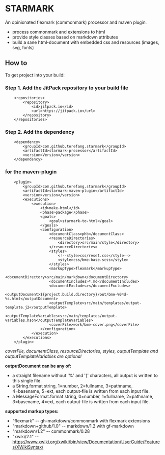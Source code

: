 # STARMARK

An opinionated flexmark (commonmark) processor and maven plugin.

* process commonmark and extensions to html
* provide style classes based on markdown attributes
* build a sane html-document with embedded css and resources (images, svg, fonts)

## How to

To get project into your build:

### Step 1. Add the JitPack repository to your build file

```
	<repositories>
		<repository>
		    <id>jitpack.io</id>
		    <url>https://jitpack.io</url>
		</repository>
	</repositories>
```

### Step 2. Add the dependency

```
	<dependency>
	    <groupId>com.github.terefang.starmark</groupId>
        <artifactId>starmark-processor</artifactId>
	    <version>Version</version>
	</dependency>
```

### for the maven-plugin

```
    <plugin>
        <groupId>com.github.terefang.starmark</groupId>
        <artifactId>starmark-maven-plugin</artifactId>
        <version>version</version>
        <executions>
            <execution>
                <id>make-html</id>
                <phase>package</phase>
                <goals>
                    <goal>starmark-to-html</goal>
                </goals>
                <configuration>
                    <documentClass>phb</documentClass>
                    <resourceDirectories>
                        <directory>src/main/style</directory>
                    </resourceDirectories>
                    <styles>
                        <!--style>css/reset.css</style-->
                        <style>css/bme-base.scss</style>
                    </styles>
                    <markupType>flexmark</markupType>
                    <documentDirectory>src/main/markdown</documentDirectory>
                    <documentIncludes>*.md</documentIncludes>
                    <documentExcludes></documentExcludes>
                    <outputDocument>${project.build.directory}/out/bme-%04d-%s.html</outputDocument>
                    <outputTemplate>src/main/templates/output-template.j2</outputTemplate>
                    <outputTemplateVariables>src/main/templates/output-variables.hson</outputTemplateVariables>
                    <coverFile>work/bme-cover.png</coverFile>
                </configuration>
            </execution>
        </executions>
    </plugin>
```

*coverFile, documentClass, resourceDirectories, styles, outputTemplate and outputTemplateVariables are optional*

**outputDocument can be any of:**

* a straight filename without '%' and '{' characters, all output is written to this single file.
* a String.format string, 1=number, 2=fullname, 3=pathname, 4=basename, 5=ext, each output-file is written from each input file.
* a MessageFormat.format string, 0=number, 1=fullname, 2=pathname, 3=basename, 4=ext, each output-file is written from each input file.

**supported markup types:**

* "flexmark" -- gh-markdown/commonmark with flexmark extensions
* "markdown+github/1.0" -- markdown/1.2 with gf-markdown
* "markdown/1.2" -- commonmark/0.28
* "xwiki/2.1" -- https://www.xwiki.org/xwiki/bin/view/Documentation/UserGuide/Features/XWikiSyntax/